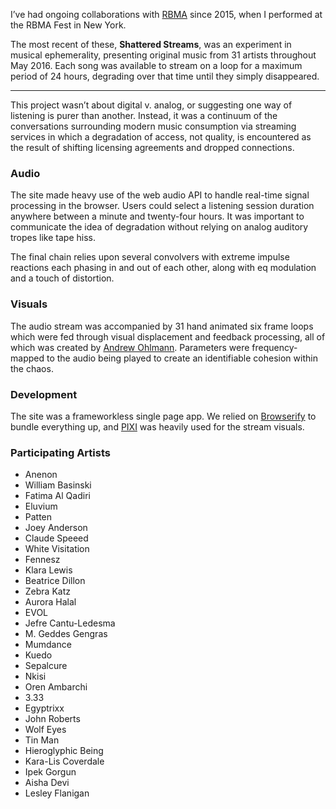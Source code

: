 I’ve had ongoing collaborations with [RBMA](http://redbullmusicacademy.com) since 2015, when I performed at the RBMA Fest in New York.

The most recent of these, **Shattered Streams**, was an experiment in musical ephemerality, presenting original music from 31 artists throughout May 2016. Each song was available to stream on a loop for a maximum period of 24 hours, degrading over that time until they simply disappeared.

----

This project wasn’t about digital v. analog, or suggesting one way of listening is purer than another. Instead, it was a continuum of the conversations surrounding modern music consumption via streaming services in which a degradation of access, not quality, is encountered as the result of shifting licensing agreements and dropped connections.

### Audio

The site made heavy use of the web audio API to handle real-time signal processing in the browser. Users could select a listening session duration anywhere between a minute and twenty-four hours. It was important to communicate the idea of degradation without relying on analog auditory tropes like tape hiss.

The final chain relies upon several convolvers with extreme impulse reactions each phasing in and out of each other, along with eq modulation and a touch of distortion.

### Visuals

The audio stream was accompanied by 31 hand animated six frame loops which were fed through visual displacement and feedback processing, all of which was created by [Andrew Ohlmann](andrewohlmann.com). Parameters were frequency-mapped to the audio being played to create an identifiable cohesion within the chaos.

### Development

The site was a frameworkless single page app. We relied on [Browserify](http://browserify.org) to bundle everything up, and [PIXI](http://www.pixijs.com) was heavily used for the stream visuals.

### Participating Artists

<ul class="x xw lsn">
  <li class="c4">Anenon</li>
  <li class="c4">William Basinski</li>
  <li class="c4">Fatima Al Qadiri</li>
  <li class="c4">Eluvium</li>
  <li class="c4">Patten</li>
  <li class="c4">Joey Anderson</li>
  <li class="c4">Claude Speeed</li>
  <li class="c4">White Visitation</li>
  <li class="c4">Fennesz</li>
  <li class="c4">Klara Lewis</li>
  <li class="c4">Beatrice Dillon</li>
  <li class="c4">Zebra Katz</li>
  <li class="c4">Aurora Halal</li>
  <li class="c4">EVOL</li>
  <li class="c4">Jefre Cantu-Ledesma</li>
  <li class="c4">M. Geddes Gengras</li>
  <li class="c4">Mumdance</li>
  <li class="c4">Kuedo</li>
  <li class="c4">Sepalcure</li>
  <li class="c4">Nkisi</li>
  <li class="c4">Oren Ambarchi</li>
  <li class="c4">3.33</li>
  <li class="c4">Egyptrixx</li>
  <li class="c4">John Roberts</li>
  <li class="c4">Wolf Eyes</li>
  <li class="c4">Tin Man</li>
  <li class="c4">Hieroglyphic Being</li>
  <li class="c4">Kara-Lis Coverdale</li>
  <li class="c4">Ipek Gorgun</li>
  <li class="c4">Aisha Devi</li>
  <li class="c4">Lesley Flanigan</li>
</ul>
